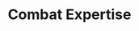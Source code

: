 ---
title: "Combat Expertise"

feat:
  types: ["General", "Fighter"]
  prerequisite: |
    Int 13.
  benefit: |
    When you use the attack action or the full attack action in melee, you can take a penalty of as much as -5 on your attack roll and add the same number (+5 or less) as a dodge bonus to your Armor Class. This number may not exceed your base attack bonus. The changes to attack rolls and Armor Class last until your next action.
  normal: |
    A character without the {% feat_link combat-expertise %} feat can fight defensively while using the attack or full attack action to take a -4 penalty on attack rolls and gain a +2 dodge bonus to Armor Class.
  special: |
    A fighter may select {% feat_link combat-expertise %} as one of his fighter bonus feats.
---